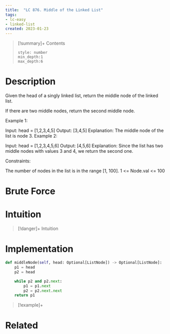 ```yaml
---
title:  "LC 876. Middle of the Linked List"
tags:
- lc-easy
- linked-list
created: 2023-01-23
---
```


>[!summary]+ Contents
>```toc
>style: number
>min_depth:1
>max_depth:6
>```

# Description
Given the head of a singly linked list, return the middle node of the linked list.

If there are two middle nodes, return the second middle node.

 

Example 1:


Input: head = [1,2,3,4,5]
Output: [3,4,5]
Explanation: The middle node of the list is node 3.
Example 2:


Input: head = [1,2,3,4,5,6]
Output: [4,5,6]
Explanation: Since the list has two middle nodes with values 3 and 4, we return the second one.
 

Constraints:

The number of nodes in the list is in the range [1, 100].
1 <= Node.val <= 100
# Brute Force
# Intuition

>[!danger]+ Intuition

# Implementation
```python
def middleNode(self, head: Optional[ListNode]) -> Optional[ListNode]:
	p1 = head
	p2 = head

	while p2 and p2.next:
		p1 = p1.next
		p2 = p2.next.next
	return p1
```

>[!example]+ 


# Related
